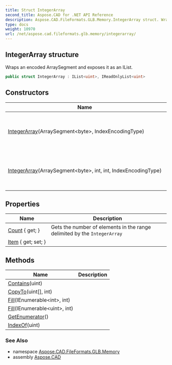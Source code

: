 ```yaml
---
title: Struct IntegerArray
second_title: Aspose.CAD for .NET API Reference
description: Aspose.CAD.FileFormats.GLB.Memory.IntegerArray struct. Wraps an encoded ArraySegment and exposes it as an IList
type: docs
weight: 10970
url: /net/aspose.cad.fileformats.glb.memory/integerarray/
---
```

## IntegerArray structure

Wraps an encoded ArraySegment and exposes it as an IList.

```csharp
public struct IntegerArray : IList<uint>, IReadOnlyList<uint>
```

## Constructors

| Name | Description |
| --- | --- |
| [IntegerArray](integerarray/#constructor)(ArraySegment&lt;byte&gt;, IndexEncodingType) | Initializes a new instance of the `IntegerArray` struct. |
| [IntegerArray](integerarray/#constructor_1)(ArraySegment&lt;byte&gt;, int, int, IndexEncodingType) | Initializes a new instance of the `IntegerArray` struct. |

## Properties

| Name | Description |
| --- | --- |
| [Count](../../aspose.cad.fileformats.glb.memory/integerarray/count/) { get; } | Gets the number of elements in the range delimited by the `IntegerArray` |
| [Item](../../aspose.cad.fileformats.glb.memory/integerarray/item/) { get; set; } |  |

## Methods

| Name | Description |
| --- | --- |
| [Contains](../../aspose.cad.fileformats.glb.memory/integerarray/contains/)(uint) |  |
| [CopyTo](../../aspose.cad.fileformats.glb.memory/integerarray/copyto/)(uint[], int) |  |
| [Fill](../../aspose.cad.fileformats.glb.memory/integerarray/fill/#fill)(IEnumerable&lt;int&gt;, int) |  |
| [Fill](../../aspose.cad.fileformats.glb.memory/integerarray/fill/#fill_1)(IEnumerable&lt;uint&gt;, int) |  |
| [GetEnumerator](../../aspose.cad.fileformats.glb.memory/integerarray/getenumerator/)() |  |
| [IndexOf](../../aspose.cad.fileformats.glb.memory/integerarray/indexof/)(uint) |  |

### See Also

* namespace [Aspose.CAD.FileFormats.GLB.Memory](../../aspose.cad.fileformats.glb.memory/)
* assembly [Aspose.CAD](../../)


